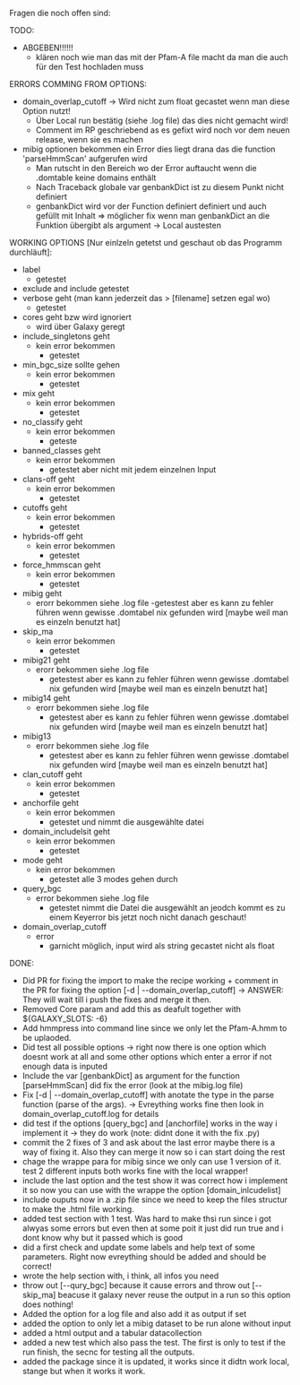 Fragen die noch offen sind:

TODO:
- ABGEBEN!!!!!!
    - klären noch wie man das mit der Pfam-A file macht da man die auch für den Test hochladen muss

ERRORS COMMING FROM OPTIONS:
- domain_overlap_cutoff -> Wird nicht zum float gecastet wenn man diese Option nutzt!
    - Über Local run bestätig (siehe .log file) das dies nicht gemacht wird!
    - Comment im RP geschriebend as es gefixt wird noch vor dem neuen release, wenn sie es machen
- mibig optionen bekommen ein Error dies liegt drana das die function 'parseHmmScan' aufgerufen wird
    - Man rutscht in den Bereich wo der Error auftaucht wenn die .domtable keine domains enthält
    - Nach Traceback globale var genbankDict ist zu diesem Punkt nicht definiert
    - genbankDict wird vor der Function definiert definiert und auch gefüllt mit Inhalt
    => möglicher fix wenn man genbankDict an die Funktion übergibt als argument -> Local austesten

WORKING OPTIONS [Nur einlzeln getetst und geschaut ob das Programm durchläuft]:
- label
    - getestet
- exclude and include
    getestet
- verbose geht (man kann jederzeit das > [filename] setzen egal wo) 
    - getestet
- cores geht bzw wird ignoriert
    - wird über Galaxy geregt
- include_singletons geht 
    - kein error bekommen 
        - getestet
- min_bgc_size sollte gehen    
    - kein error bekommen 
        - getestet
- mix geht 
    - kein error bekommen 
        - getestet
- no_classify geht 
    - kein error bekommen 
        - geteste
- banned_classes geht 
    - kein error bekommen 
        - getestet aber nicht mit jedem einzelnen Input
- clans-off geht 
    - kein error bekommen 
        - getestet
- cutoffs geht 
    - kein error bekommen 
        - getestet
- hybrids-off geht 
    - kein error bekommen 
        - getestet
- force_hmmscan geht 
    - kein error bekommen 
        - getestet
- mibig geht 
    - erorr bekommen siehe .log file 
        -getestest aber es kann zu fehler führen wenn gewisse .domtabel nix gefunden wird [maybe weil man es einzeln benutzt hat]
- skip_ma 
    - kein error bekommen 
        - getestet
- mibig21 geht 
    - erorr bekommen siehe .log file 
        - getestest aber es kann zu fehler führen wenn gewisse .domtabel nix gefunden wird [maybe weil man es einzeln benutzt hat]
- mibig14 geht 
    - erorr bekommen siehe .log file
        - getestest aber es kann zu fehler führen wenn gewisse .domtabel nix gefunden wird [maybe weil man es einzeln benutzt hat]
- mibig13 
    - erorr bekommen siehe .log file 
        - getestest aber es kann zu fehler führen wenn gewisse .domtabel nix gefunden wird [maybe weil man es einzeln benutzt hat]
- clan_cutoff geht 
    - kein error bekommen 
        - getestet
- anchorfile geht 
    - kein error bekommen 
        - getestet und nimmt die ausgewählte datei
- domain_includelsit geht 
    - kein error bekommen 
        - getestet 
- mode geht 
    - kein error bekommen 
        - getestet alle 3 modes gehen durch
- query_bgc 
    - error bekommen siehe .log file  
        - getestet nimmt die Datei die ausgewählt an jeodch kommt es zu einem Keyerror bis jetzt noch nicht danach geschaut!
- domain_overlap_cutoff 
    - error 
        - garnicht möglich, input wird als string gecastet nicht als float

DONE:
- Did PR for fixing the import to make the recipe working + comment in the PR for fixing the option [-d | --domain_overlap_cutoff]  -> ANSWER: They will wait till i push the fixes and merge it then.
- Removed Core param and add this as deafult together with \${GALAXY_SLOTS: -6}
- Add hmmpress into command line since we only let the Pfam-A.hmm to be uplaoded. 
- Did test all possible options -> right now there is one option which doesnt work at all and some other options which enter a error if not enough data is inputed
- Include the var [genbankDict] as argument for the function [parseHmmScan] did fix the error (look at the mibig.log file) 
- Fix [-d | --domain_overlap_cutoff] with anotate the type in the parse function (parse of the args). -> Evreything works fine then look in domain_overlap_cutoff.log for details
- did test if the options [query_bgc] and [anchorfile] works in the way i implement it -> they do work (note: didnt done it with the fix .py) 
- commit the 2 fixes of 3 and ask about the last error maybe there is a way of fixing it. Also they can merge it now so i can start doing the rest
- chage the wrappe para for mibig since we only can use 1 version of it. test 2 different inputs both works fine with the local wrapper!
- include the last option and the test show it was correct how i implement it so now you can use with the wrappe the option [domain_inlcudelist]
- include ouputs now in a .zip file since we need to keep the files structur to make the .html file working.
- added test section with 1 test. Was hard to make thsi run since i got alwyas some errors but even then at some poit it just did run true and i dont know why but it passed which is good
- did a first check and update some labels and help text of some parameters. Right now evreything should be added and should be correct!
- wrote the help section with, i think, all infos you need
- throw out [--qury_bgc] because it cause errors and throw out [--skip_ma] beacuse it galaxy never reuse the output in a run so this option does nothing!
- Added the option for a log file and also add it as output if set
- added the option to only let a mibig dataset to be run alone without input
- added a html output and a tabular datacollection
- added a new test which also pass the test. The first is only to test if the run finish, the secnc for testing all the outputs.
- added the package since it is updated, it works since it didtn work local, stange but when it works it work.